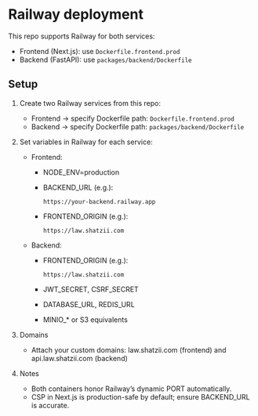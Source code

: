 # Railway deployment

This repo supports Railway for both services:

- Frontend (Next.js): use `Dockerfile.frontend.prod`
- Backend (FastAPI): use `packages/backend/Dockerfile`

## Setup

1) Create two Railway services from this repo:
   - Frontend → specify Dockerfile path: `Dockerfile.frontend.prod`
   - Backend → specify Dockerfile path: `packages/backend/Dockerfile`
2) Set variables in Railway for each service:

    - Frontend:
       - NODE_ENV=production
       - BACKEND_URL (e.g.):

          ```text
          https://your-backend.railway.app
          ```

       - FRONTEND_ORIGIN (e.g.):

          ```text
          https://law.shatzii.com
          ```

    - Backend:
       - FRONTEND_ORIGIN (e.g.):

          ```text
          https://law.shatzii.com
          ```

       - JWT_SECRET, CSRF_SECRET
       - DATABASE_URL, REDIS_URL
       - MINIO_* or S3 equivalents
3) Domains
   - Attach your custom domains: law.shatzii.com (frontend) and api.law.shatzii.com (backend)
4) Notes
   - Both containers honor Railway’s dynamic PORT automatically.
   - CSP in Next.js is production-safe by default; ensure BACKEND_URL is accurate.
